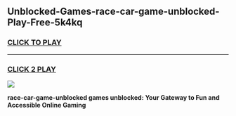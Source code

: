 
## Unblocked-Games-race-car-game-unblocked-Play-Free-5k4kq
<h3>
<a href="https://premium76.site?title=race-car-game-unblocked&ref=18A1">CLICK TO PLAY</a></h3>
<hr>

<h3>
<a href="https://premium76.site?title=race-car-game-unblocked&ref=18A1">CLICK 2 PLAY</a>
  
</h3>

<a href="https://premium76.site?title=race-car-game-unblocked&ref=18A1"><img src="https://clearcache.store/games.png"></a>


**race-car-game-unblocked games unblocked: Your Gateway to Fun and Accessible Online Gaming**
